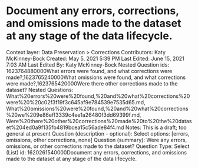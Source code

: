 # Document any errors, corrections, and omissions made to the dataset at any stage of the data lifecycle.

Context layer: Data Preservation > Corrections
Contributors: Katy McKinney-Bock
Created: May 5, 2021 5:39 PM
Last Edited: June 15, 2021 7:03 AM
Last Edited By: Katy McKinney-Bock
Nested Question ids: 1623764880000What errors were found, and what corrections were made?,1623765240000What omissions were found, and what corrections were made?,1623765420000Were there other corrections made to the dataset?
Nested Questions: What%20errors%20were%20found,%20and%20what%20corrections%20were%20%20c02f3f19f3c645af9e784539e7535d65.md, What%20omissions%20were%20found,%20and%20what%20corrections%20we%209e86eff3339c4ee1a26480f3dd69399f.md, Were%20there%20other%20corrections%20made%20to%20the%20dataset%204ed0a9f135fb4819bcea15c56ade84f4.md
Notes: This is a draft; too general at present
Question (description - optional): Select options: [errors, omissions, other corrections, none]
Question (summary): Were any errors, omissions, or other corrections made to the dataset?
Question Type: Select (List)
id: 1620261540000Document any errors, corrections, and omissions made to the dataset at any stage of the data lifecycle.